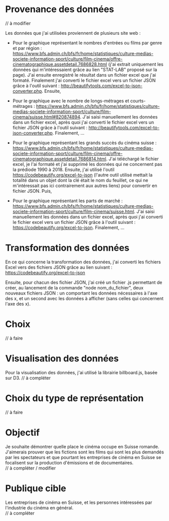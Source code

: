 # Provenance des données

// à modifier <br>

Les données que j'ai utilisées proviennent de plusieurs site web :

* Pour le graphique représentant le nombres d'entrées ou films par genre et par région : https://www.bfs.admin.ch/bfs/fr/home/statistiques/culture-medias-societe-information-sport/culture/film-cinema/offre-cinematographique.assetdetail.7686828.html (j'ai extrait uniquement les données qui m'intéressaient grâce au lien "STAT-LAB" proposé sur la page). J'ai ensuite enregistré le résultat dans un fichier excel que j'ai formaté. Finalement j'ai converti le fichier excel vers un fichier JSON grâce à l'outil suivant : http://beautifytools.com/excel-to-json-converter.php. Ensuite, 


* Pour le graphique avec le nombre de longs-métrages et courts-métrages : https://www.bfs.admin.ch/bfs/fr/home/statistiques/culture-medias-societe-information-sport/culture/film-cinema/suisse.html#820874894. J'ai saisi manuellement les données dans un fichier excel, après quoi j'ai converti le fichier excel vers un fichier JSON grâce à l'outil suivant : http://beautifytools.com/excel-to-json-converter.php. Finalement, ...




* Pour le graphique représentant les grands succès du cinéma suisse : https://www.bfs.admin.ch/bfs/fr/home/statistiques/culture-medias-societe-information-sport/culture/film-cinema/offre-cinematographique.assetdetail.7686814.html. J'ai téléchargé le fichier excel, je l'ai formaté et j'ai supprimé les données qui ne concernent pas la prédiode 1990 à 2018. Ensuite, j'ai utilisé l'outil https://codebeautify.org/excel-to-json (l'autre outil utilisé mettait la totalité dans un objet dont la clé était le nom du feuillet, ce qui ne m'intéressait pas ici contrairement aux autres liens) pour convertir en fichier JSON. Puis,


* Pour le graphique représentant les parts de marché : https://www.bfs.admin.ch/bfs/fr/home/statistiques/culture-medias-societe-information-sport/culture/film-cinema/suisse.html. J'ai saisi manuellement les données dans un fichier excel, après quoi j'ai converti le fichier excel vers un fichier JSON grâce à l'outil suivant : https://codebeautify.org/excel-to-json. Finalement, ...




# Transformation des données

En ce qui concerne la transformation des données, j'ai converti les fichiers Excel vers des fichiers JSON grâce au lien suivant : https://codebeautify.org/excel-to-json

Ensuite, pour chacun des fichier JSON, j'ai créé un fichier .js permettant de créer, au lancement de la commande "node nom_du_fichier", deux nouveaux fichiers JSON : un comportant les données nécessaires à l'axe des x, et un second avec les données à afficher (sans celles qui concernent l'axe des x).

# Choix
// à faire 

# Visualisation des données

Pour la visualisation des données, j'ai utilisé la librairie billboard.js, basée sur D3.
// à compléter

# Choix du type de représentation
// à faire 

# Objectif

Je souhaite démontrer quelle place le cinéma occupe en Suisse romande. J'aimerais prouver que les fictions sont les films qui sont les plus demandés par les spectateurs et que pourtant les entreprises de cinéma en Suisse se focalisent sur la production d'émissions et de documentaires.
<br> // à compléter / modifier

# Publique cible
Les entreprises de cinéma en Suisse, et les personnes intéressées par l'industrie du cinéma en général.
<br> // à compléter